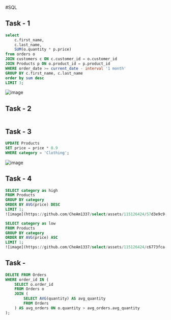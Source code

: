 #SQL

## Task - 1
```sql
select 
	c.first_name,
	c.last_name,
	SUM(o.quantity * p.price)
from orders o
JOIN customers c ON c.customer_id = o.customer_id 
JOIN Products p ON o.product_id = p.product_id
WHERE order_date >= current_date - interval '1 month'
GROUP BY c.first_name, c.last_name
order by sum desc
LIMIT 3;
```
![image](https://github.com/CheAm1337/select/assets/115126424/c58065b3-fa9c-4d35-8bce-b9dde32967e0)

## Task - 2
```sql

```

## Task - 3
```sql
UPDATE Products
SET price = price * 0.9
WHERE category = 'Clothing';
```
![image](https://github.com/CheAm1337/select/assets/115126424/3860c100-5d89-441b-8163-ebd01d6d5f01)

## Task - 4
```sql
SELECT category as high
FROM Products
GROUP BY category
ORDER BY AVG(price) DESC
LIMIT 1;
![image](https://github.com/CheAm1337/select/assets/115126424/57d3e9c9-96f1-4c4c-b7f4-3b290716f03b)

SELECT category as low
FROM Products
GROUP BY category
ORDER BY AVG(price) ASC
LIMIT 1;
![image](https://github.com/CheAm1337/select/assets/115126424/c6773fca-734d-416c-9e20-8e65d0b39ae3)
```

## Task - 
```sql
DELETE FROM Orders
WHERE order_id IN (
    SELECT o.order_id
    FROM Orders o
    JOIN (
        SELECT AVG(quantity) AS avg_quantity
        FROM Orders
    ) AS avg_orders ON o.quantity > avg_orders.avg_quantity
);

```
